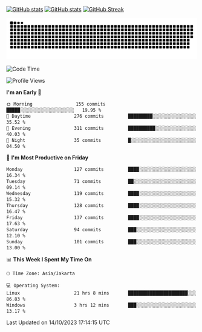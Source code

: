[![GitHub stats](https://github-readme-stats.vercel.app/api?username=aurelioklv&card_width=500&show_icons=true&rank_icon=github&theme=solarized-dark#gh-dark-mode-only)](https://github.com/anuraghazra/github-readme-stats#gh-dark-mode-only)
[![GitHub stats](https://github-readme-stats.vercel.app/api?username=aurelioklv&card_width=500&show_icons=true&rank_icon=github&theme=buefy#gh-light-mode-only)](https://github.com/anuraghazra/github-readme-stats#gh-light-mode-only)
[![GitHub Streak](https://streak-stats.demolab.com/?user=aurelioklv&card_width=336&theme=solarized-dark)](https://git.io/streak-stats)

<picture>
  <source media="(prefers-color-scheme: dark)" srcset="https://raw.githubusercontent.com/aurelioklv/aurelioklv/snake-output/github-contribution-grid-snake-dark.svg">
  <source media="(prefers-color-scheme: light)" srcset="https://raw.githubusercontent.com/aurelioklv/aurelioklv/snake-output/github-contribution-grid-snake.svg">
  <img alt="github contribution grid snake animation" src="https://raw.githubusercontent.com/aurelioklv/aurelioklv/snake-output/github-contribution-grid-snake.svg">
</picture>

<!--START_SECTION:waka-->
![Code Time](http://img.shields.io/badge/Code%20Time-194%20hrs%204%20mins-blue)

![Profile Views](http://img.shields.io/badge/Profile%20Views-66-blue)

**I'm an Early 🐤** 

```text
🌞 Morning                155 commits         █████░░░░░░░░░░░░░░░░░░░░   19.95 % 
🌆 Daytime                276 commits         █████████░░░░░░░░░░░░░░░░   35.52 % 
🌃 Evening                311 commits         ██████████░░░░░░░░░░░░░░░   40.03 % 
🌙 Night                  35 commits          █░░░░░░░░░░░░░░░░░░░░░░░░   04.50 % 
```
📅 **I'm Most Productive on Friday** 

```text
Monday                   127 commits         ████░░░░░░░░░░░░░░░░░░░░░   16.34 % 
Tuesday                  71 commits          ██░░░░░░░░░░░░░░░░░░░░░░░   09.14 % 
Wednesday                119 commits         ████░░░░░░░░░░░░░░░░░░░░░   15.32 % 
Thursday                 128 commits         ████░░░░░░░░░░░░░░░░░░░░░   16.47 % 
Friday                   137 commits         ████░░░░░░░░░░░░░░░░░░░░░   17.63 % 
Saturday                 94 commits          ███░░░░░░░░░░░░░░░░░░░░░░   12.10 % 
Sunday                   101 commits         ███░░░░░░░░░░░░░░░░░░░░░░   13.00 % 
```


📊 **This Week I Spent My Time On** 

```text
🕑︎ Time Zone: Asia/Jakarta

💻 Operating System: 
Linux                    21 hrs 8 mins       ██████████████████████░░░   86.83 % 
Windows                  3 hrs 12 mins       ███░░░░░░░░░░░░░░░░░░░░░░   13.17 % 
```


 Last Updated on 14/10/2023 17:14:15 UTC
<!--END_SECTION:waka-->
